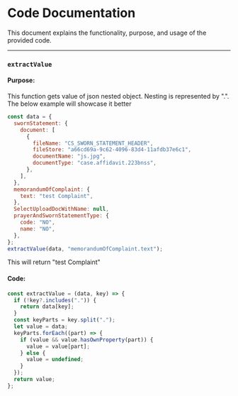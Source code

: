 # Code Documentation

This document explains the functionality, purpose, and usage of the provided code.

---

### `extractValue`

#### Purpose:

This function gets value of json nested object. Nesting is represented by ".". The below example will showcase it better

```javascript
const data = {
  swornStatement: {
    document: [
      {
        fileName: "CS_SWORN_STATEMENT_HEADER",
        fileStore: "a66cd69a-9c62-4096-83d4-11afdb37e6c1",
        documentName: "js.jpg",
        documentType: "case.affidavit.223bnss",
      },
    ],
  },
  memorandumOfComplaint: {
    text: "test Complaint",
  },
  SelectUploadDocWithName: null,
  prayerAndSwornStatementType: {
    code: "NO",
    name: "NO",
  },
};
extractValue(data, "memorandumOfComplaint.text");
```

This will return "test Complaint"

#### Code:

```javascript
const extractValue = (data, key) => {
  if (!key?.includes(".")) {
    return data[key];
  }
  const keyParts = key.split(".");
  let value = data;
  keyParts.forEach((part) => {
    if (value && value.hasOwnProperty(part)) {
      value = value[part];
    } else {
      value = undefined;
    }
  });
  return value;
};
```
